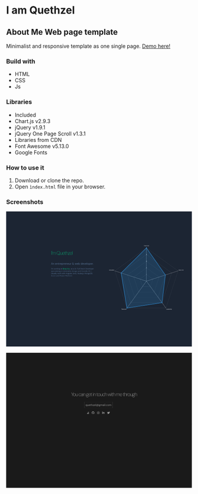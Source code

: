 # I am Quethzel 

## About Me Web page template
 
 Minimalist and responsive template as one single page. [Demo here!](https://quethzel.github.io/)

 ### Build with
 - HTML
 - CSS
 - Js
 ### Libraries
 - Included
  - Chart.js v2.9.3
  - jQuery v1.9.1
  - jQuery One Page Scroll v1.3.1
 - Libraries from CDN
  - Font Awesome v5.13.0 
  - Google Fonts

### How to use it
1. Download or clone the repo.
2. Open `ìndex.html` file in your browser.

### Screenshots

![Home Page](screenshot-1.png)

![Contact Page](screenshot-2.png)
